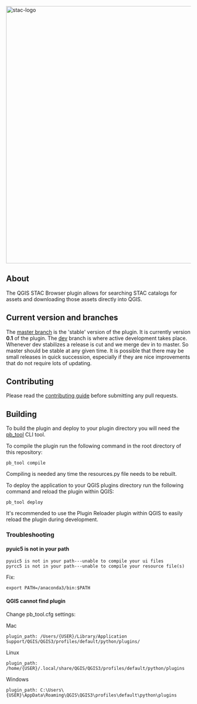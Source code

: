 <img src="https://github.com/radiantearth/stac-site/raw/master/images/logo/stac-030-long.png" alt="stac-logo" width="700"/>

## About

The QGIS STAC Browser plugin allows for searching STAC catalogs for assets and downloading those assets directly into QGIS.

## Current version and branches

The [master branch](https://github.com/kbgg/qgis-stac-browser/tree/master) is the 'stable' version of the plugin. It is currently version 
**0.1** of the plugin. The 
[dev](https://github.com/kbgg/qgis-stac-browser/tree/dev) branch is where active development takes place. 
Whenever dev stabilizes a release is cut and we merge dev in to master. So master should be stable at any given time.
It is possible that there may be small releases in quick succession, especially if they are nice improvements that do 
not require lots of updating.

## Contributing

Please read the [contributing guide](CONTRIBUTING.md) before submitting any pull requests.

## Building

To build the plugin and deploy to your plugin directory you will need the [pb_tool](http://g-sherman.github.io/plugin_build_tool/) CLI tool.

To compile the plugin run the following command in the root directory of this repository:
 
    pb_tool compile
     
Compiling is needed any time the resources.py file needs to be rebuilt. 

To deploy the application to your QGIS plugins directory run the following command and reload the plugin within QGIS:

    pb_tool deploy 

It's recommended to use the Plugin Reloader plugin within QGIS to easily reload the plugin during development.

### Troubleshooting

#### pyuic5 is not in your path

    pyuic5 is not in your path---unable to compile your ui files
    pyrcc5 is not in your path---unable to compile your resource file(s)

Fix: 

    export PATH=/anaconda3/bin:$PATH

#### QGIS cannot find plugin 

Change pb_tool.cfg settings:

Mac

    plugin_path: /Users/{USER}/Library/Application Support/QGIS/QGIS3/profiles/default/python/plugins/

Linux

    plugin_path: /home/{USER}/.local/share/QGIS/QGIS3/profiles/default/python/plugins

Windows

    plugin_path: C:\Users\{USER}\AppData\Roaming\QGIS\QGIS3\profiles\default\python\plugins
